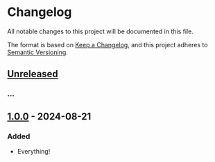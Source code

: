 # Changelog

All notable changes to this project will be documented in this file.

The format is based on [Keep a Changelog](https://keepachangelog.com/en/1.1.0/),
and this project adheres to [Semantic Versioning](https://semver.org/spec/v2.0.0.html).

## [Unreleased]

### ...

## [1.0.0] - 2024-08-21

### Added

- Everything!

[unreleased]: https://github.com/dastroort/hdchamber/compare/v1.0.0...HEAD
[1.0.0]: https://github.com/dastroort/hdchamber/releases/tags/v1.0.0
